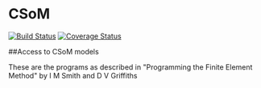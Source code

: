 # CSoM

[![Build Status](https://travis-ci.org/goedman/CSoM.jl.svg?branch=master)](https://travis-ci.org/goedman/CSoM.jl)
[![Coverage Status](https://coveralls.io/repos/goedman/CSoM.jl/badge.svg)](https://coveralls.io/r/goedman/CSoM.jl)

##Access to CSoM models

These are the programs as described in "Programming the Finite Element Method" by I M Smith and D V Griffiths